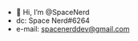 - 👋 Hi, I’m @SpaceNerd
- dc: Space Nerd#6264
- e-mail: spacenerddev@gmail.com
 

<!---
SpaceNerde/SpaceNerde is a ✨ special ✨ repository because its `README.md` (this file) appears on your GitHub profile.
You can click the Preview link to take a look at your changes.
--->
